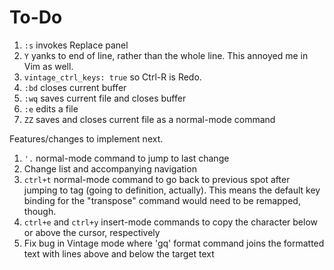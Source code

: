 To-Do
=====

1. `:s` invokes Replace panel
2. `Y` yanks to end of line, rather than the whole line. This annoyed me in Vim as well.
3. `vintage_ctrl_keys: true` so Ctrl-R is Redo.
4. `:bd` closes current buffer
5. `:wq` saves current file and closes buffer
6. `:e` edits a file
7. `ZZ` saves and closes current file as a normal-mode command


Features/changes to implement next.


1. `'.` normal-mode command to jump to last change
2. Change list and accompanying navigation
3. `ctrl+t` normal-mode command to go back to previous spot after jumping to tag (going to definition, actually). This means the default key binding for the "transpose" command would need to be remapped, though.
4. `ctrl+e` and `ctrl+y` insert-mode commands to copy the character below or above the cursor, respectively
5. Fix bug in Vintage mode where 'gq' format command joins the formatted text with lines above and below the target text
